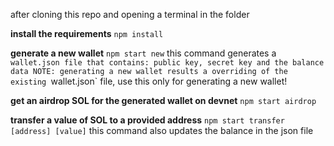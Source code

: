 after cloning this repo and opening a terminal in the folder

**install the requirements**
`npm install`

**generate a new wallet**
`npm start new`
this command generates a `wallet.json file that contains: public key, secret key and the balance data
NOTE: generating a new wallet results a overriding of the existing `wallet.json` file, use this only for generating a new wallet!

**get an airdrop SOL for the generated wallet on devnet**
`npm start airdrop`

**transfer a value of SOL to a provided address**
`npm start transfer [address] [value]`
this command also updates the balance in the json file
